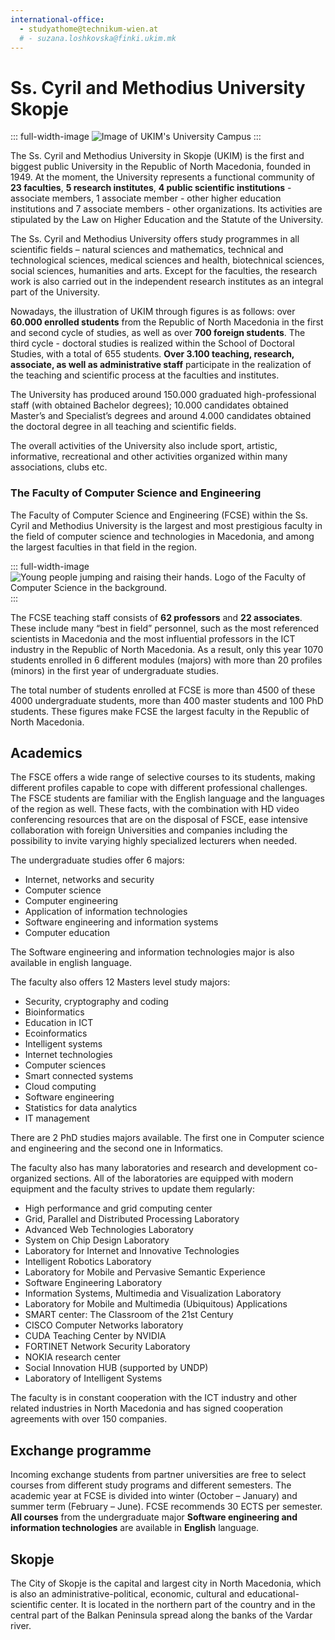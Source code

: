 ```yaml
---
international-office:
  - studyathome@technikum-wien.at
  # - suzana.loshkovska@finki.ukim.mk
---
```


# Ss. Cyril and Methodius University Skopje

::: full-width-image
<img :src="$withBase('/assets/img/partner/ukim/campus.jpg')" alt="Image of UKIM's University Campus" title="Image of UKIM's University Campus">
:::

The Ss. Cyril and Methodius University in Skopje (UKIM) is the first and biggest public University in the Republic of North Macedonia, founded in 1949.
At the moment, the University represents a functional community of **23 faculties**, **5 research institutes**, **4 public scientific institutions** - associate members, 1 associate member - other higher education institutions and 7 associate members - other organizations.
Its activities are stipulated by the Law on Higher Education and the Statute of the University.

<!-- more -->

The Ss. Cyril and Methodius University offers study programmes in all scientific fields – natural sciences and mathematics, technical and technological sciences, medical sciences and health, biotechnical sciences, social sciences, humanities and arts.
Except for the faculties, the research work is also carried out in the independent research institutes as an integral part of the University.

Nowadays, the illustration of UKIM through figures is as follows: over **60.000 enrolled students** from the Republic of North Macedonia in the first and second cycle of studies, as well as over **700 foreign students**.
The third cycle - doctoral studies is realized within the School of Doctoral Studies, with a total of 655 students.
**Over 3.100 teaching, research, associate, as well as administrative staff** participate in the realization of the teaching and scientific process at the faculties and institutes.

The University has produced around 150.000 graduated high-professional staff (with obtained Bachelor degrees); 10.000 candidates obtained Master’s and Specialist’s degrees and around 4.000 candidates obtained the doctoral degree in all teaching and scientific fields.

The overall activities of the University also include sport, artistic, informative, recreational and other activities organized within many associations, clubs etc.

### The Faculty of Computer Science and Engineering

The Faculty of Computer Science and Engineering (FCSE) within the Ss. Cyril and Methodius University is the largest and most prestigious faculty in the field of computer science and technologies in Macedonia, and among the largest faculties in that field in the region.

::: full-width-image
<img :src="$withBase('/assets/img/partner/ukim/people.png')" alt="Young people jumping and raising their hands. Logo of the Faculty of Computer Science in the background." title="Young people jumping and raising their hands. Logo of the Faculty of Computer Science in the background.">
:::

The FCSE teaching staff consists of **62 professors** and **22 associates**.
These include many “best in field” personnel, such as the most referenced scientists in Macedonia and the most influential professors in the ICT industry in the Republic of North Macedonia.
As a result, only this year 1070 students enrolled in 6 different modules (majors) with more than 20 profiles (minors) in the first year of undergraduate studies.

The total number of students enrolled at FCSE is more than 4500 of these 4000 undergraduate students, more than 400 master students and 100 PhD students.
These figures make FCSE the largest faculty in the Republic of North Macedonia.

## Academics

The FSCE offers a wide range of selective courses to its students, making different profiles capable to cope with different professional challenges.
The FSCE students are familiar with the English language and the languages of the region as well.
These facts, with the combination with HD video conferencing resources that are on the disposal of FSCE, ease intensive collaboration with foreign Universities and companies including the possibility to invite varying highly specialized lecturers when needed.

The undergraduate studies offer 6 majors:

- Internet, networks and security
- Computer science
- Computer engineering
- Application of information technologies
- Software engineering and information systems
- Computer education

The Software engineering and information technologies major is also available in english language.

The faculty also offers 12 Masters level study majors:

- Security, cryptography and coding
- Bioinformatics
- Education in ICT
- Ecoinformatics
- Intelligent systems
- Internet technologies
- Computer sciences
- Smart connected systems
- Cloud computing
- Software engineering
- Statistics for data analytics
- IT management

There are 2 PhD studies majors available.
The first one in Computer science and engineering and the second one in Informatics.

The faculty also has many laboratories and research and development co-organized sections.
All of the laboratories are equipped with modern equipment and the faculty strives to update them regularly:

- High performance and grid computing center
- Grid, Parallel and Distributed Processing Laboratory
- Advanced Web Technologies Laboratory
- System on Chip Design Laboratory
- Laboratory for Internet and Innovative Technologies
- Intelligent Robotics Laboratory
- Laboratory for Mobile and Pervasive Semantic Experience
- Software Engineering Laboratory
- Information Systems, Multimedia and Visualization Laboratory
- Laboratory for Mobile and Multimedia (Ubiquitous) Applications
- SMART center: The Classroom of the 21st Century
- CISCO Computer Networks laboratory
- CUDA Teaching Center by NVIDIA
- FORTINET Network Security Laboratory
- NOKIA research center
- Social Innovation HUB (supported by UNDP)
- Laboratory of Intelligent Systems

The faculty is in constant cooperation with the ICT industry and other related industries in North Macedonia and has signed cooperation agreements with over 150 companies.

## Exchange programme

Incoming exchange students from partner universities are free to select courses from different study programs and different semesters.
The academic year at FCSE is divided into winter (October – January) and summer term (February – June).
FCSE recommends 30 ECTS per semester.
**All courses** from the undergraduate major **Software engineering and information technologies** are available in **English** language.

## Skopje

The City of Skopje is the capital and largest city in North Macedonia, which is also an administrative-political, economic, cultural and educational-scientific center.
It is located in the northern part of the country and in the central part of the Balkan Peninsula spread along the banks of the Vardar river.

<Youtube id="lTdK3cqho60" hl="en"/>
